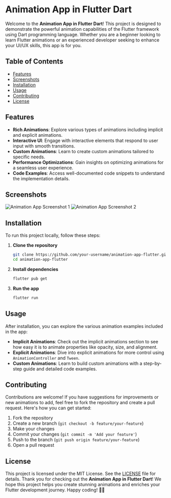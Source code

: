 # Animation App in Flutter Dart

Welcome to the **Animation App in Flutter Dart**! This project is designed to demonstrate the powerful animation capabilities of the Flutter framework using Dart programming language. Whether you are a beginner looking to learn Flutter animations or an experienced developer seeking to enhance your UI/UX skills, this app is for you.

## Table of Contents
- [Features](#features)
- [Screenshots](![image](https://github.com/Malongmak/animator/assets/121355936/b4bfe87d-cfc3-43fd-9739-d633fb739cbf)
)
- [Installation](#installation)
- [Usage](#usage)
- [Contributing](#contributing)
- [License](#license)

## Features
- **Rich Animations**: Explore various types of animations including implicit and explicit animations.
- **Interactive UI**: Engage with interactive elements that respond to user input with smooth transitions.
- **Custom Animations**: Learn to create custom animations tailored to specific needs.
- **Performance Optimizations**: Gain insights on optimizing animations for a seamless user experience.
- **Code Examples**: Access well-documented code snippets to understand the implementation details.

## Screenshots
![Animation App Screenshot 1](path_to_screenshot1.png)
![Animation App Screenshot 2](path_to_screenshot2.png)

## Installation
To run this project locally, follow these steps:

1. **Clone the repository**
    ```sh
    git clone https://github.com/your-username/animation-app-flutter.git
    cd animation-app-flutter
    ```

2. **Install dependencies**
    ```sh
    flutter pub get
    ```

3. **Run the app**
    ```sh
    flutter run
    ```

## Usage
After installation, you can explore the various animation examples included in the app:

- **Implicit Animations**: Check out the implicit animations section to see how easy it is to animate properties like opacity, size, and alignment.
- **Explicit Animations**: Dive into explicit animations for more control using `AnimationController` and `Tween`.
- **Custom Animations**: Learn to build custom animations with a step-by-step guide and detailed code examples.

## Contributing
Contributions are welcome! If you have suggestions for improvements or new animations to add, feel free to fork the repository and create a pull request. Here's how you can get started:

1. Fork the repository
2. Create a new branch (`git checkout -b feature/your-feature`)
3. Make your changes
4. Commit your changes (`git commit -m 'Add your feature'`)
5. Push to the branch (`git push origin feature/your-feature`)
6. Open a pull request

## License
This project is licensed under the MIT License. See the [LICENSE](LICENSE) file for details.
Thank you for checking out the **Animation App in Flutter Dart**! We hope this project helps you create stunning animations and enriches your Flutter development journey. Happy coding! 🎨🚀
